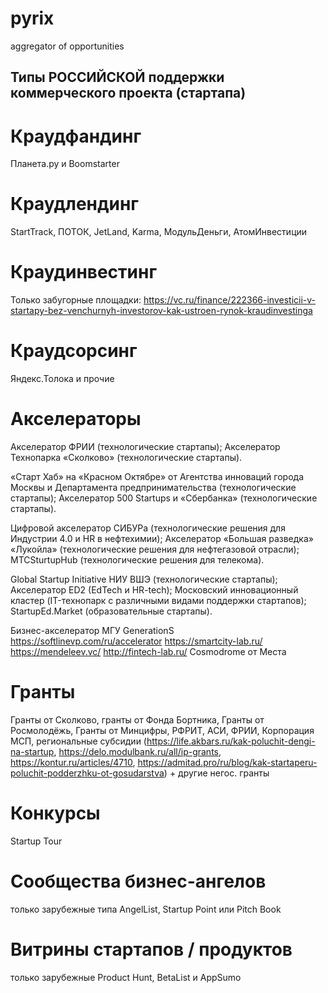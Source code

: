 # pyrix
aggregator of opportunities



## Типы РОССИЙСКОЙ поддержки коммерческого проекта (стартапа)

# Краудфандинг

Планета.ру и Boomstarter

# Краудлендинг

StartTrack, ПОТОК, JetLand, Karma, МодульДеньги, АтомИнвестиции

# Краудинвестинг

Только забугорные площадки: https://vc.ru/finance/222366-investicii-v-startapy-bez-venchurnyh-investorov-kak-ustroen-rynok-kraudinvestinga

# Краудсорсинг

Яндекс.Толока и прочие

# Акселераторы

Акселератор ФРИИ (технологические стартапы);
Акселератор Технопарка «Сколково» (технологические стартапы).

«Старт Хаб» на «Красном Октябре» от Агентства инноваций города Москвы и Департамента предпринимательства (технологические стартапы);
Акселератор 500 Startups и «Сбербанка» (технологические стартапы).

Цифровой акселератор СИБУРа (технологические решения для Индустрии 4.0 и HR в нефтехимии);
Акселератор «Большая разведка» «Лукойла» (технологические решения для нефтегазовой отрасли);
МТСSturtupHub (технологические решения для телекома).

Global Startup Initiative НИУ ВШЭ (технологические стартапы);
Акселератор ED2 (EdTech и HR-tech);
Московский инновационный кластер (IT-технопарк с различными видами поддержки стартапов);
StartupEd.Market (образовательные стартапы).

Бизнес-акселератор МГУ
GenerationS
https://softlinevp.com/ru/accelerator
https://smartcity-lab.ru/
https://mendeleev.vc/
http://fintech-lab.ru/
Cosmodrome от Места

# Гранты

Гранты от Сколково, гранты от Фонда Бортника, Гранты от Росмолодёжь, Гранты от Минцифры, РФРИТ, АСИ, ФРИИ, Корпорация МСП, региональные субсидии (https://life.akbars.ru/kak-poluchit-dengi-na-startup, https://delo.modulbank.ru/all/ip-grants, https://kontur.ru/articles/4710, https://admitad.pro/ru/blog/kak-startaperu-poluchit-podderzhku-ot-gosudarstva) + другие негос. гранты

# Конкурсы

Startup Tour

# Cообщества бизнес-ангелов 

только зарубежные типа AngelList, Startup Point или Pitch Book

# Витрины стартапов / продуктов

только зарубежные Product Hunt, BetaList и AppSumo
